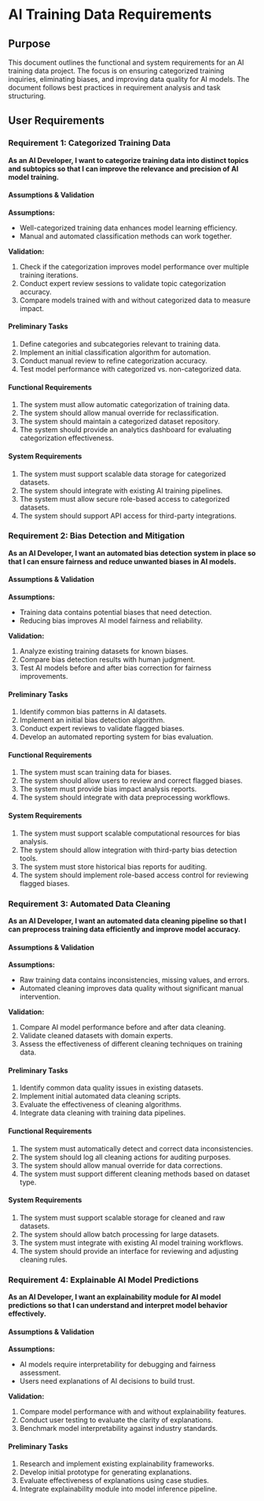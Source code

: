 # AI Training Data Requirements

## Purpose
This document outlines the functional and system requirements for an AI training data project. The focus is on ensuring categorized training inquiries, eliminating biases, and improving data quality for AI models. The document follows best practices in requirement analysis and task structuring.

## User Requirements

### Requirement 1: Categorized Training Data
**As an AI Developer, I want to categorize training data into distinct topics and subtopics so that I can improve the relevance and precision of AI model training.**

#### Assumptions & Validation
**Assumptions:**
- Well-categorized training data enhances model learning efficiency.
- Manual and automated classification methods can work together.

**Validation:**
1. Check if the categorization improves model performance over multiple training iterations.
2. Conduct expert review sessions to validate topic categorization accuracy.
3. Compare models trained with and without categorized data to measure impact.

#### Preliminary Tasks
1. Define categories and subcategories relevant to training data.
2. Implement an initial classification algorithm for automation.
3. Conduct manual review to refine categorization accuracy.
4. Test model performance with categorized vs. non-categorized data.

#### Functional Requirements
1. The system must allow automatic categorization of training data.
2. The system should allow manual override for reclassification.
3. The system should maintain a categorized dataset repository.
4. The system should provide an analytics dashboard for evaluating categorization effectiveness.

#### System Requirements
1. The system must support scalable data storage for categorized datasets.
2. The system should integrate with existing AI training pipelines.
3. The system must allow secure role-based access to categorized datasets.
4. The system should support API access for third-party integrations.

### Requirement 2: Bias Detection and Mitigation
**As an AI Developer, I want an automated bias detection system in place so that I can ensure fairness and reduce unwanted biases in AI models.**

#### Assumptions & Validation
**Assumptions:**
- Training data contains potential biases that need detection.
- Reducing bias improves AI model fairness and reliability.

**Validation:**
1. Analyze existing training datasets for known biases.
2. Compare bias detection results with human judgment.
3. Test AI models before and after bias correction for fairness improvements.

#### Preliminary Tasks
1. Identify common bias patterns in AI datasets.
2. Implement an initial bias detection algorithm.
3. Conduct expert reviews to validate flagged biases.
4. Develop an automated reporting system for bias evaluation.

#### Functional Requirements
1. The system must scan training data for biases.
2. The system should allow users to review and correct flagged biases.
3. The system must provide bias impact analysis reports.
4. The system should integrate with data preprocessing workflows.

#### System Requirements
1. The system must support scalable computational resources for bias analysis.
2. The system should allow integration with third-party bias detection tools.
3. The system must store historical bias reports for auditing.
4. The system should implement role-based access control for reviewing flagged biases.

### Requirement 3: Automated Data Cleaning
**As an AI Developer, I want an automated data cleaning pipeline so that I can preprocess training data efficiently and improve model accuracy.**

#### Assumptions & Validation
**Assumptions:**
- Raw training data contains inconsistencies, missing values, and errors.
- Automated cleaning improves data quality without significant manual intervention.

**Validation:**
1. Compare AI model performance before and after data cleaning.
2. Validate cleaned datasets with domain experts.
3. Assess the effectiveness of different cleaning techniques on training data.

#### Preliminary Tasks
1. Identify common data quality issues in existing datasets.
2. Implement initial automated data cleaning scripts.
3. Evaluate the effectiveness of cleaning algorithms.
4. Integrate data cleaning with training data pipelines.

#### Functional Requirements
1. The system must automatically detect and correct data inconsistencies.
2. The system should log all cleaning actions for auditing purposes.
3. The system should allow manual override for data corrections.
4. The system must support different cleaning methods based on dataset type.

#### System Requirements
1. The system must support scalable storage for cleaned and raw datasets.
2. The system should allow batch processing for large datasets.
3. The system must integrate with existing AI model training workflows.
4. The system should provide an interface for reviewing and adjusting cleaning rules.

### Requirement 4: Explainable AI Model Predictions
**As an AI Developer, I want an explainability module for AI model predictions so that I can understand and interpret model behavior effectively.**

#### Assumptions & Validation
**Assumptions:**
- AI models require interpretability for debugging and fairness assessment.
- Users need explanations of AI decisions to build trust.

**Validation:**
1. Compare model performance with and without explainability features.
2. Conduct user testing to evaluate the clarity of explanations.
3. Benchmark model interpretability against industry standards.

#### Preliminary Tasks
1. Research and implement existing explainability frameworks.
2. Develop initial prototype for generating explanations.
3. Evaluate effectiveness of explanations using case studies.
4. Integrate explainability module into model inference pipeline.




